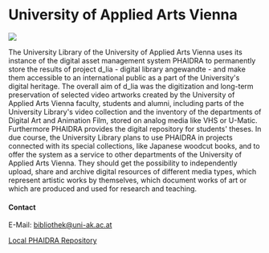 # University of Applied Arts Vienna

![](/assets/img/partner_logos/csm_Uni_fu__r_angewandte_Kunst_Wien.png)

The University Library of the University of Applied Arts Vienna uses its instance of the digital asset management system PHAIDRA to permanently store the results of project d_lia - digital library angewandte - and make them accessible to an international public as a part of the University's digital heritage. The overall aim of d_lia was the digitization and long-term preservation of selected video artworks created by the University of Applied Arts Vienna faculty, students and alumni, including parts of the University Library's video collection and the inventory of the departments of Digital Art and Animation Film, stored on analog media like VHS or U-Matic. Furthermore PHAIDRA provides the digital repository for students' theses. In due course, the University Library plans to use PHAIDRA in projects connected with its special collections, like Japanese woodcut books, and to offer the system as a service to other departments of the University of Applied Arts Vienna. They should get the possibility to independently upload, share and archive digital resources of different media types, which represent artistic works by themselves, which document works of art or which are produced and used for research and teaching.

#### Contact 
E-Mail: <bibliothek@uni-ak.ac.at>


[Local PHAIDRA Repository](https://phaidra.bibliothek.uni-ak.ac.at/)
